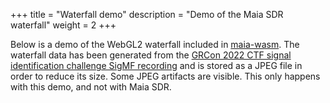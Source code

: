 +++
title = "Waterfall demo"
description = "Demo of the Maia SDR waterfall"
weight = 2
+++

<script type="module">
import init, { make_waterfall } from "/waterfall_example/waterfall_example.js";

async function run() {
    await init();
    make_waterfall("waterfall");
};

run();
</script>

Below is a demo of the WebGL2 waterfall included in
[maia-wasm](https://github.com/maia-sdr/maia-sdr/tree/main/maia-wasm). The
waterfall data has been generated from the
[GRCon 2022 CTF signal identification challenge SigMF recording](https://ctf-2022.gnuradio.org/challenges#Challenge%20#1-36)
and is stored as a JPEG file in order to reduce its size. Some JPEG artifacts are visible.
This only happens with this demo, and not with Maia SDR.

<canvas id="waterfall" style="width: 100%; height: 60vh; touch-action: none;"></canvas>
